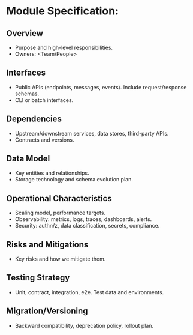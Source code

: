 # Module Specification: <Module Name>

## Overview
- Purpose and high-level responsibilities.
- Owners: <Team/People>

## Interfaces
- Public APIs (endpoints, messages, events). Include request/response schemas.
- CLI or batch interfaces.

## Dependencies
- Upstream/downstream services, data stores, third-party APIs.
- Contracts and versions.

## Data Model
- Key entities and relationships.
- Storage technology and schema evolution plan.

## Operational Characteristics
- Scaling model, performance targets.
- Observability: metrics, logs, traces, dashboards, alerts.
- Security: authn/z, data classification, secrets, compliance.

## Risks and Mitigations
- Key risks and how we mitigate them.

## Testing Strategy
- Unit, contract, integration, e2e. Test data and environments.

## Migration/Versioning
- Backward compatibility, deprecation policy, rollout plan.
